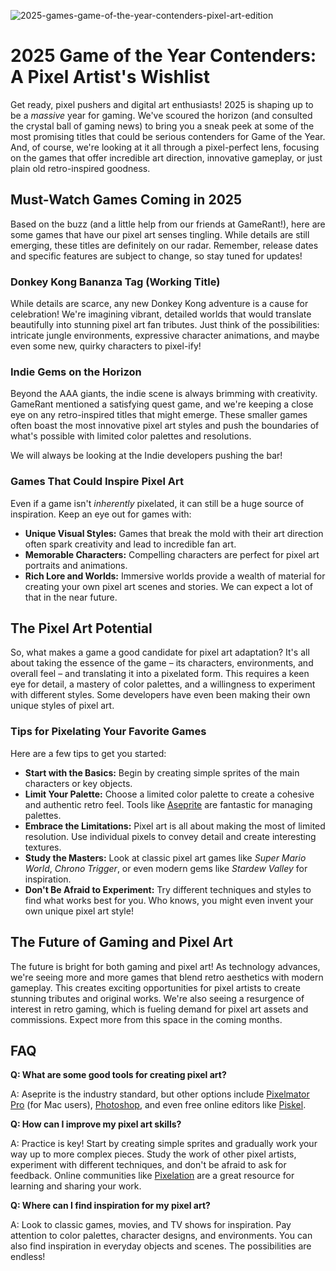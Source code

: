 ![2025-games-game-of-the-year-contenders-pixel-art-edition](https://images.pexels.com/photos/18920008/pexels-photo-18920008.jpeg?auto=compress&cs=tinysrgb&fit=crop&h=627&w=1200)

# 2025 Game of the Year Contenders: A Pixel Artist's Wishlist

Get ready, pixel pushers and digital art enthusiasts! 2025 is shaping up to be a *massive* year for gaming. We've scoured the horizon (and consulted the crystal ball of gaming news) to bring you a sneak peek at some of the most promising titles that could be serious contenders for Game of the Year. And, of course, we're looking at it all through a pixel-perfect lens, focusing on the games that offer incredible art direction, innovative gameplay, or just plain old retro-inspired goodness. 

## Must-Watch Games Coming in 2025

Based on the buzz (and a little help from our friends at GameRant!), here are some games that have our pixel art senses tingling. While details are still emerging, these titles are definitely on our radar. Remember, release dates and specific features are subject to change, so stay tuned for updates!

### Donkey Kong Bananza Tag (Working Title)

While details are scarce, any new Donkey Kong adventure is a cause for celebration! We're imagining vibrant, detailed worlds that would translate beautifully into stunning pixel art fan tributes. Just think of the possibilities: intricate jungle environments, expressive character animations, and maybe even some new, quirky characters to pixel-ify!

### Indie Gems on the Horizon

Beyond the AAA giants, the indie scene is always brimming with creativity. GameRant mentioned a satisfying quest game, and we're keeping a close eye on any retro-inspired titles that might emerge. These smaller games often boast the most innovative pixel art styles and push the boundaries of what's possible with limited color palettes and resolutions.

We will always be looking at the Indie developers pushing the bar!

### Games That Could Inspire Pixel Art

Even if a game isn't *inherently* pixelated, it can still be a huge source of inspiration. Keep an eye out for games with: 

*   **Unique Visual Styles:** Games that break the mold with their art direction often spark creativity and lead to incredible fan art. 
*   **Memorable Characters:** Compelling characters are perfect for pixel art portraits and animations. 
*   **Rich Lore and Worlds:** Immersive worlds provide a wealth of material for creating your own pixel art scenes and stories. We can expect a lot of that in the near future.

## The Pixel Art Potential

So, what makes a game a good candidate for pixel art adaptation? It's all about taking the essence of the game – its characters, environments, and overall feel – and translating it into a pixelated form. This requires a keen eye for detail, a mastery of color palettes, and a willingness to experiment with different styles. Some developers have even been making their own unique styles of pixel art.

### Tips for Pixelating Your Favorite Games

Here are a few tips to get you started: 

*   **Start with the Basics:** Begin by creating simple sprites of the main characters or key objects. 
*   **Limit Your Palette:** Choose a limited color palette to create a cohesive and authentic retro feel. Tools like [Aseprite](https://www.aseprite.org/) are fantastic for managing palettes. 
*   **Embrace the Limitations:** Pixel art is all about making the most of limited resolution. Use individual pixels to convey detail and create interesting textures. 
*   **Study the Masters:** Look at classic pixel art games like *Super Mario World*, *Chrono Trigger*, or even modern gems like *Stardew Valley* for inspiration. 
*   **Don't Be Afraid to Experiment:** Try different techniques and styles to find what works best for you. Who knows, you might even invent your own unique pixel art style!

## The Future of Gaming and Pixel Art

The future is bright for both gaming and pixel art! As technology advances, we're seeing more and more games that blend retro aesthetics with modern gameplay. This creates exciting opportunities for pixel artists to create stunning tributes and original works. We're also seeing a resurgence of interest in retro gaming, which is fueling demand for pixel art assets and commissions. Expect more from this space in the coming months.

## FAQ

**Q: What are some good tools for creating pixel art?**

A: Aseprite is the industry standard, but other options include [Pixelmator Pro](https://www.pixelmator.com/pro/) (for Mac users), [Photoshop](https://www.adobe.com/products/photoshop.html), and even free online editors like [Piskel](https://www.piskelapp.com/). 

**Q: How can I improve my pixel art skills?**

A: Practice is key! Start by creating simple sprites and gradually work your way up to more complex pieces. Study the work of other pixel artists, experiment with different techniques, and don't be afraid to ask for feedback. Online communities like [Pixelation](http://wayofthepixel.net/) are a great resource for learning and sharing your work.

**Q: Where can I find inspiration for my pixel art?**

A: Look to classic games, movies, and TV shows for inspiration. Pay attention to color palettes, character designs, and environments. You can also find inspiration in everyday objects and scenes. The possibilities are endless!

